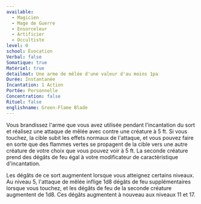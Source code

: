 ```yaml
---
available:
  - Magicien
  - Mage de Guerre
  - Ensorceleur
  - Artificier
  - Occultiste
level: 0
school: Évocation
Verbal: false
Somatique: true
Matériel: true
detailmat: Une arme de mêlée d'une valeur d'au moins 1pa
Durée: Instantanée
Incantation: 1 Action
Portée: Personnelle
Concentration: false
Rituel: false
englishname: Green-Flame Blade
---
```

Vous brandissez l'arme que vous avez utilisée pendant l'incantation du sort et réalisez une attaque de mêlée avec contre une créature à 5 ft. Si vous touchez, la cible subit les effets normaux de l'attaque, et vous pouvez faire en sorte que des flammes vertes se propagent de la cible vers une autre créature de votre choix que vous pouvez voir à 5 ft. La seconde créature prend des dégâts de feu égal à votre modificateur de caractéristique d'incantation.

Les dégâts de ce sort augmentent lorsque vous atteignez certains niveaux. Au niveau 5, l'attaque de mêlée inflige 1d8 dégâts de feu supplémentaires lorsque vous touchez, et les dégâts de feu de la seconde créature augmentent de 1d8. Ces dégâts augmentent à nouveau aux niveaux 11 et 17.
